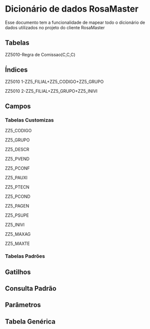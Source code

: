 # Dicionário de dados RosaMaster

Esse documento tem a funcionalidade de mapear todo o dicionário de dados utilizados no projeto do cliente RosaMaster

## Tabelas
ZZ5010-Regra de Comissao(C,C,C)

## Índices
ZZ5010 1-ZZ5_FILIAL+ZZ5_CODIGO+ZZ5_GRUPO

ZZ5010 2-ZZ5_FILIAL+ZZ5_GRUPO+ZZ5_INIVI

## Campos

### Tabelas Customizas
ZZ5_CODIGO

[
CAMPO
    -Tipo: 1-Caracter
    -Tamanho: 6
    -Decimal: 0
    -Formato:
    -Contexto: Real
    -Propriedade: Visualizar
INFORMAÇÕES
    -Titulo: Codigo
    -Descição: Codigo
    -Help:
OPÇÕES
    -Lista:
    -Ini Padrão: GETSXENUM("ZZ5","ZZ5_CODIGO")
    -Ini Browse:
    -Modo Edição:
    -Cons Padrão:
VALIDAÇÕES
    -Val Usuário:
    -Val Sistema:
    -Nivel:
USO
    -Obrigatório:
    -Usado: Sim
    -Browse: Sim
]: #

ZZ5_GRUPO 

[
CAMPO
    -Tipo: 1-Caracter
    -Tamanho: 4
    -Decimal: 0
    -Formato:
    -Contexto: Real
    -Propriedade: Alterar
INFORMAÇÕES
    -Titulo: Grupo Produt
    -Descição: Grupo de Produto
    -Help:
OPÇÕES
    -Lista:
    -Ini Padrão:
    -Ini Browse:
    -Modo Edição:
    -Cons Padrão: SBM
VALIDAÇÕES
    -Val Usuário: ExistCpo("SBM",M->ZZ5_GRUPO)
    -Val Sistema:
    -Nivel:
USO
    -Obrigatório: Sim
    -Usado: Sim
    -Browse: Sim
]: #

ZZ5_DESCR 

[
CAMPO
    -Tipo: 1-Caracter
    -Tamanho: 100
    -Decimal: 0
    -Formato:
    -Contexto: Virtual
    -Propriedade: Visualizar
INFORMAÇÕES
    -Titulo: Desc. Grupo 
    -Descição: Descricao Grupo
    -Help:
OPÇÕES
    -Lista:
    -Ini Padrão: IIF(!INCLUI,POSICIONE("SBM",1,xFilial("SBM")+ZZ5->ZZ5_GRUPO,"BM_DESC"),'')
    -Ini Browse: POSICIONE("SBM",1,xFilial("SBM")+ZZ5->ZZ5_GRUPO,"BM_DESC")
    -Modo Edição:
    -Cons Padrão:
VALIDAÇÕES
    -Val Usuário:
    -Val Sistema:
    -Nivel:
USO
    -Obrigatório:
    -Usado: Sim
    -Browse: Sim
]: #

ZZ5_PVEND 

[
CAMPO
    -Tipo: 2-Numérico
    -Tamanho: 5
    -Decimal: 2
    -Formato: @E 99.99
    -Contexto: Real
    -Propriedade: Alterar
INFORMAÇÕES
    -Titulo: % Vendedor
    -Descição: % Vendedor
    -Help:
OPÇÕES
    -Lista:
    -Ini Padrão:
    -Ini Browse:
    -Modo Edição:
    -Cons Padrão:
VALIDAÇÕES
    -Val Usuário: positivo() .and. FwFldGet("ZZ5_PVEND") <= 100
    -Val Sistema:
    -Nivel:
USO
    -Obrigatório:
    -Usado: Sim
    -Browse: 
]: #

ZZ5_PCONF 

[
CAMPO
    -Tipo: 2-Numérico
    -Tamanho: 5
    -Decimal: 2
    -Formato: @E 99.99
    -Contexto: Real
    -Propriedade: Alterar
INFORMAÇÕES
    -Titulo: % Confecao  
    -Descição: % Confecao  
    -Help:
OPÇÕES
    -Lista:
    -Ini Padrão:
    -Ini Browse:
    -Modo Edição:
    -Cons Padrão:
VALIDAÇÕES
    -Val Usuário: positivo() .and. FwFldGet("ZZ5_PCONF") <= 100
    -Val Sistema:
    -Nivel:
USO
    -Obrigatório:
    -Usado: Sim
    -Browse: 
]: #

ZZ5_PAUXI  

[
CAMPO
    -Tipo: 2-Numérico
    -Tamanho: 5
    -Decimal: 2
    -Formato: @E 99.99
    -Contexto: Real
    -Propriedade: Alterar
INFORMAÇÕES
    -Titulo: %Aux. Conf   
    -Descição: % Auxiliar de Confecao   
    -Help:
OPÇÕES
    -Lista:
    -Ini Padrão:
    -Ini Browse:
    -Modo Edição:
    -Cons Padrão:
VALIDAÇÕES
    -Val Usuário: positivo() .and. FwFldGet("ZZ5_PAUXI") <= 100
    -Val Sistema:
    -Nivel:
USO
    -Obrigatório:
    -Usado: Sim
    -Browse: 
]: #

ZZ5_PTECN   

[
CAMPO
    -Tipo: 2-Numérico
    -Tamanho: 5
    -Decimal: 2
    -Formato: @E 99.99
    -Contexto: Real
    -Propriedade: Alterar
INFORMAÇÕES
    -Titulo: % Tecnico   
    -Descição: % Tecnico   
    -Help:
OPÇÕES
    -Lista:
    -Ini Padrão:
    -Ini Browse:
    -Modo Edição:
    -Cons Padrão:
VALIDAÇÕES
    -Val Usuário: positivo() .and. FwFldGet("ZZ5_PTECN") <= 100
    -Val Sistema:
    -Nivel:
USO
    -Obrigatório:
    -Usado: Sim
    -Browse: 
]: #

ZZ5_PCOND    

[
CAMPO
    -Tipo: 2-Numérico
    -Tamanho: 5
    -Decimal: 2
    -Formato: @E 99.99
    -Contexto: Real
    -Propriedade: Alterar
INFORMAÇÕES
    -Titulo: % Condutor   
    -Descição: % Condutor  
    -Help:
OPÇÕES
    -Lista:
    -Ini Padrão:
    -Ini Browse:
    -Modo Edição:
    -Cons Padrão:
VALIDAÇÕES
    -Val Usuário: positivo() .and. FwFldGet("ZZ5_PCOND") <= 100
    -Val Sistema:
    -Nivel:
USO
    -Obrigatório:
    -Usado: Sim
    -Browse: 
]: #

ZZ5_PAGEN     

[
CAMPO
    -Tipo: 2-Numérico
    -Tamanho: 5
    -Decimal: 2
    -Formato: @E 99.99
    -Contexto: Real
    -Propriedade: Alterar
INFORMAÇÕES
    -Titulo: % Agente    
    -Descição: % Agente    
    -Help:
OPÇÕES
    -Lista:
    -Ini Padrão:
    -Ini Browse:
    -Modo Edição:
    -Cons Padrão:
VALIDAÇÕES
    -Val Usuário: positivo() .and. FwFldGet("ZZ5_PAGEN") <= 100
    -Val Sistema:
    -Nivel:
USO
    -Obrigatório:
    -Usado: Sim
    -Browse: 
]: #

ZZ5_PSUPE      

[
CAMPO
    -Tipo: 2-Numérico
    -Tamanho: 5
    -Decimal: 2
    -Formato: @E 99.99
    -Contexto: Real
    -Propriedade: Alterar
INFORMAÇÕES
    -Titulo: % Supervisor
    -Descição: % Supervisor
    -Help:
OPÇÕES
    -Lista:
    -Ini Padrão:
    -Ini Browse:
    -Modo Edição:
    -Cons Padrão:
VALIDAÇÕES
    -Val Usuário: positivo() .and. FwFldGet("ZZ5_PSUPE") <= 100
    -Val Sistema:
    -Nivel:
USO
    -Obrigatório:
    -Usado: Sim
    -Browse: 
]: #

ZZ5_INIVI       

[
CAMPO
    -Tipo: 4-Data
    -Tamanho: 8
    -Decimal: 0
    -Formato:
    -Contexto: Real
    -Propriedade: Alterar
INFORMAÇÕES
    -Titulo: Ini Vigencia
    -Descição: Inicio de Vigencia       
    -Help:
OPÇÕES
    -Lista:
    -Ini Padrão:
    -Ini Browse:
    -Modo Edição:
    -Cons Padrão:
VALIDAÇÕES
    -Val Usuário: 
    -Val Sistema:
    -Nivel:
USO
    -Obrigatório: Sim
    -Usado: Sim
    -Browse: 
]: #

ZZ5_MAXAG        

[
CAMPO
    -Tipo: 2-Numérico
    -Tamanho: 1
    -Decimal: 0
    -Formato: 9
    -Contexto: Real
    -Propriedade: Alterar
INFORMAÇÕES
    -Titulo: Max. Agentes
    -Descição: Max. Agentes
    -Help:
OPÇÕES
    -Lista:
    -Ini Padrão:
    -Ini Browse:
    -Modo Edição:
    -Cons Padrão:
VALIDAÇÕES
    -Val Usuário: FwFldGet("ZZ5_MAXAG")==1 .or. FwFldGet("ZZ5_MAXAG")==2
    -Val Sistema:
    -Nivel:
USO
    -Obrigatório:
    -Usado: Sim
    -Browse: 
]: #

ZZ5_MAXTE        

[
CAMPO
    -Tipo: 2-Numérico
    -Tamanho: 1
    -Decimal: 0
    -Formato: 9
    -Contexto: Real
    -Propriedade: Alterar
INFORMAÇÕES
    -Titulo: Max Tecnicos
    -Descição: Max Tecnicos
    -Help:
OPÇÕES
    -Lista:
    -Ini Padrão:
    -Ini Browse:
    -Modo Edição:
    -Cons Padrão:
VALIDAÇÕES
    -Val Usuário: FwFldGet("ZZ5_MAXTE")==1 .or. FwFldGet("ZZ5_MAXTE")==2
    -Val Sistema:
    -Nivel:
USO
    -Obrigatório:
    -Usado: Sim
    -Browse: 
]: #

### Tabelas Padrões

## Gatilhos

## Consulta Padrão

## Parâmetros

## Tabela Genérica
